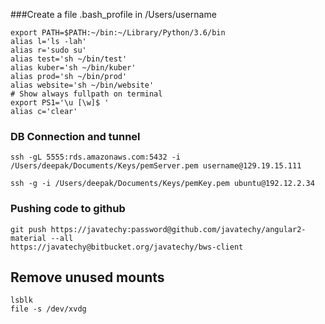 
###Create a file .bash_profile in /Users/username

```
export PATH=$PATH:~/bin:~/Library/Python/3.6/bin
alias l='ls -lah'
alias r='sudo su'
alias test='sh ~/bin/test'
alias kuber='sh ~/bin/kuber'
alias prod='sh ~/bin/prod'
alias website='sh ~/bin/website'
# Show always fullpath on terminal
export PS1='\u [\w]$ '
alias c='clear'
```


### DB Connection and tunnel
```
ssh -gL 5555:rds.amazonaws.com:5432 -i /Users/deepak/Documents/Keys/pemServer.pem username@129.19.15.111

ssh -g -i /Users/deepak/Documents/Keys/pemKey.pem ubuntu@192.12.2.34
```

### Pushing code to github
```
git push https://javatechy:password@github.com/javatechy/angular2-material --all
https://javatechy@bitbucket.org/javatechy/bws-client
```

## Remove unused mounts
```ls -alth
lsblk
file -s /dev/xvdg
```

